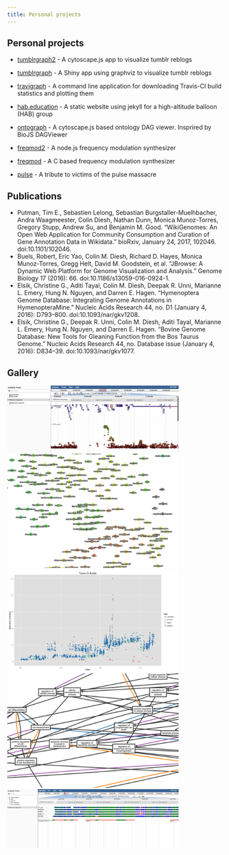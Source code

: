 ```yaml
---
title: Personal projects
---
```



## Personal projects

- [tumblrgraph2](https://cmdcolin.github.io/tumblrgraph2) - A cytoscape.js app to visualize tumblr reblogs

- [tumblrgraph](https://colindiesh.shinyapps.io/tumblrgraph) - A Shiny app using graphviz to visualize tumblr reblogs

- [travigraph](https://github.com/cmdcolin/travigraph) - A command line application for downloading Travis-CI build statistics and plotting them

- [hab.education](https://hab.education) - A static website using jekyll for a high-altitude balloon (HAB) group

- [ontograph](https://cmdcolin.github.io/ontograph) - A cytoscape.js based ontology DAG viewer. Insprired by BioJS DAGViewer

- [freqmod2](https://github.com/cmdcolin/freqmod2) - A node.js frequency modulation synthesizer

- [freqmod](https://github.com/cmdcolin/freqmod) - A C based frequency modulation synthesizer

- [pulse](https://cmdcolin.github.io/pulse_tribute) - A tribute to victims of the pulse massacre

## Publications

- Putman, Tim E., Sebastien Lelong, Sebastian Burgstaller-Muelhbacher, Andra Waagmeester, Colin Diesh, Nathan Dunn, Monica Munoz-Torres, Gregory Stupp, Andrew Su, and Benjamin M. Good. “WikiGenomes: An Open Web Application for Community Consumption and Curation of Gene Annotation Data in Wikidata.” bioRxiv, January 24, 2017, 102046. doi:10.1101/102046.
- Buels, Robert, Eric Yao, Colin M. Diesh, Richard D. Hayes, Monica Munoz-Torres, Gregg Helt, David M. Goodstein, et al. “JBrowse: A Dynamic Web Platform for Genome Visualization and Analysis.” Genome Biology 17 (2016): 66. doi:10.1186/s13059-016-0924-1.
- Elsik, Christine G., Aditi Tayal, Colin M. Diesh, Deepak R. Unni, Marianne L. Emery, Hung N. Nguyen, and Darren E. Hagen. “Hymenoptera Genome Database: Integrating Genome Annotations in HymenopteraMine.” Nucleic Acids Research 44, no. D1 (January 4, 2016): D793–800. doi:10.1093/nar/gkv1208.
- Elsik, Christine G., Deepak R. Unni, Colin M. Diesh, Aditi Tayal, Marianne L. Emery, Hung N. Nguyen, and Darren E. Hagen. “Bovine Genome Database: New Tools for Gleaning Function from the Bos Taurus Genome.” Nucleic Acids Research 44, no. Database issue (January 4, 2016): D834–39. doi:10.1093/nar/gkv1077.

## Gallery

<img src="/static/gwasviewer.png" width=400 />
<img src="/static/tumblrgraph.png" width=400 />
<img src="/static/travigraph.png" width=400 />
<img src="/static/ontograph.png" width=400 />
<img src="/static/mafviewer.png" width=400 />
